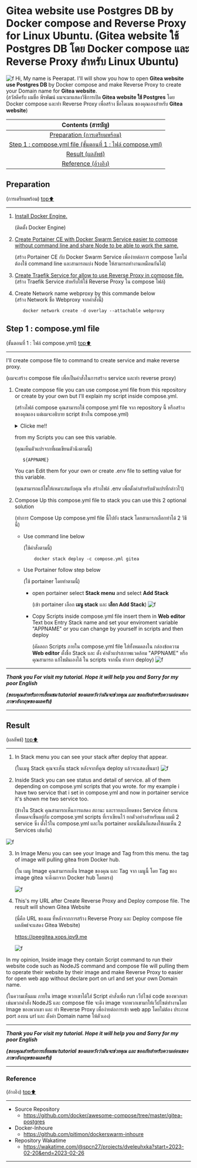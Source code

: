 # Gitea website use Postgres DB by Docker compose and Reverse Proxy for Linux Ubuntu. (Gitea website ใช้ Postgres DB โดย Docker compose และ Reverse Proxy สำหรับ Linux Ubuntu)
![f](img/logos.jpg)
Hi, My name is Peerapat. I'll will show you how to open **Gitea website use Postgres DB** by Docker compose and make Reverse Proxy to create your Domain name for **Gitea website**.         
(สวัสดีครับ ผมชื่อ พีรพัฒน์ ผมจะมาแสดงวิธีการเปิด **Gitea website ใช้ Postgres** โดย Docker compose และทำ Reverse Proxy เพื่อสร้าง ชื่อโดเมน ของคุณเองสำหรับ **Gitea website**)

|**Contents (สารบัญ)**|
| :-: |
| [Preparation (การเตรียมพร้อม)](#preparation) |
|[Step 1 : compose.yml file (ขั้นตอนที่ 1 : ไฟล์ compose.yml)](#step-1--composeyml-file)|
|[Result (ผลลัพธ์)](#result)|
|[Reference (อ้างอิง)](#reference)|

## Preparation 
(การเตรียมพร้อม) [top⬆️](#gitea-website-use-postgres-db-by-docker-compose-and-reverse-proxy-for-linux-ubuntu-gitea-website-ใช้-postgres-db-โดย-docker-compose-และ-reverse-proxy-สำหรับ-linux-ubuntu)

---
1. [Install Docker Engine.](https://github.com/pitimon/dockerswarm-inhoure) 

     (ติดตั้ง Docker Engine)
2. [Create Portainer CE with Docker Swarm Service easier to compose without command line and share Node to be able to work the same.](https://github.com/pitimon/dockerswarm-inhoure) 

     (สร้าง Portainer CE กับ Docker Swarm Service เพื่อง่ายต่อการ compose โดยไม่ต้องใช้ command line และสามารถแบ่ง Node ให้สามารถทำงานเหมือนกันได้)
3. [Create Traefik Service for allow to use Reverse Proxy in compose file.](https://github.com/pitimon/dockerswarm-inhoure/tree/main/ep03-traefik)  
(สร้าง Traefik Service สำหรับให้ใช้ Reverse Proxy ใน compose ไฟล์)
4. Create Network name webproxy by this commande below      
(สร้าง Network ชื่อ Webproxy จากคำสั่งนี้)

          docker network create -d overlay --attachable webproxy
## Step 1 : compose.yml file 
(ขั้นตอนที่ 1 : ไฟล์ compose.yml) [top⬆️](#gitea-website-use-postgres-db-by-docker-compose-and-reverse-proxy-for-linux-ubuntu-gitea-website-ใช้-postgres-db-โดย-docker-compose-และ-reverse-proxy-สำหรับ-linux-ubuntu)

---
I'll create compose file to command to create service and make reverse proxy. 

(ผมจะสร้าง compose file เพื่อเป็นคำสั่งในการสร้าง service และทำ reverse proxy)
1. Create compose file you can use compose.yml file from this repository or create by your own but I'll explain my script inside compose.yml. 

     (สร้างไฟล์ compose คุณสามารถใช้ compose.yml file จาก repository นี้ หรือสร้างของคุณเอง แต่ผมจะอธิบาย script ข้างใน compose.yml)
     <details>
     <summary>Clicke me!!</summary>

     ```ruby
     version: '3.3' 
     # Declare compose version(ประกาศ compose version)
     services: 
     # Declare to create services (ประกาศที่จะสร้าง services)
      gitea: 
      # Declare gitea services (ประกาศ gitea services)
       image: gitea/gitea:latest 
       # Pull tag of gitea latest version (ดึง tag ของ gitea version ล่าสุด)
       networks: 
       # Declare networks for gitea services (ประกาศ networks ที่จะใช้สำหรับ gitea) 
          - webproxy 
          # network name webproxy (network ชื่อ webproxy)
       environment: 
       # Declare environment (ประกาศตัวแปรสภาพแวดล้อมของ Services)
          - DB_TYPE=postgres 
          # Set Database type is postgres (ใช้ Database ชนิดคือ postgres)
          - DB_HOST=db:5432 
          # Set Hostname db from db service and port 5432 (ใช้ชื่อ Host ว่า db จาก db service และ ใช้ port 5432)
          - DB_NAME=gitea 
          # Set Database name is gitea (ตั้งชื่อ Database ว่า gitea)
          - DB_USER=gitea 
          # Set Database username is gitea (ตั้ง username ว่า gitea)
          - DB_PASSWD=gitea 
          # Set Database password is gitea (ตั้ง password ว่า gitea)
          - PORT=3000 
          # Set gitea use port 3000 (ตั้งให้ gitea ใช้ port 3000)
       restart: always 
       # Set restart service always(ตั้งให้ restart service ตลอดเวลา)
       volumes: 
       # Declare volumes tag (ประกาศที่จะตั้ง tag ให้ volumes)
          - /var/run/docker.sock:/var/run/docker.sock 
          # Create volume tag Docker socket path (สร้าง tag volume สำหรับที่อยู่ Docker socket)
          - git_data:/data  
          # Create volume tag for git data (สร้าง tag volume สำหรับที่อยู่ git data)
       logging: 
       # Create logging (สร้างการเก็บ log)
          driver: json-file 
          # Declare driver for logging type json (ประกาศการเก็บ log แบบ json)
       deploy: 
       # Declare deploy (ประกาศ การ Deploy)
          replicas: 1 
          # set 1 replicas (ตั้งการทำ deploy แค่ 1 ครั้ง)
          labels: 
          # Declare labels to create Reverse Proxy (ประกาศที่จะสร้าง label สำหรับทำ Revers Proxy)
            - traefik.docker.network=webproxy 
            # Set network for Traefik (ตั้ง network สำหรับ Traefik)
            - traefik.enable=true 
            # Enable Traefik (เปิดใช้ Traefik)
            - traefik.http.routers.${APPNAME}-https.entrypoints=websecure 
            # Set Entrypoint (ตั้งการเริ่มต้นประมวลผล)
            - traefik.http.routers.${APPNAME}-https.rule=Host("${APPNAME}.xops.ipv9.me") 
            # Set Hostdomain for open gitea website (ตั้ง Hostdomain สำหรับเข้าใช้ gitea website)
            - traefik.http.services.${APPNAME}.loadbalancer.server.port=3000 
            # Set port for loadbalance (ตั้ง Port สำหรับทำ loadbalance)
          resources: 
          # Declare resources for deploy (ประกาศทรัพยากรสำหรับการ deploy)
          reservations: 
          # Declare resources reservations (ประกาศการจองทรัพยากร) 
               cpus: '0.1' 
               # Use CPU 1 Core (ใช้ CPU 1 Core)
               memory: 10M 
               # Use Memory 10 Megabyte (ใช้หน่วยความจำ 10 Megabyte)
          limits: 
          # Declare resources limits (ประกาศการจำกัดทรัพยากร)
               cpus: '0.4' 
               # Limit CPU 4 Core (จำกัด CPU 1 Core)
               memory: 250M 
               # Limit Memory 250 Megabyte (จำกัดหน่วยความจำ 250 Megabyte)
      db: 
      # Declare db services (ประกาศ db services) 
        image: postgres:alpine 
        # Pull tag of postgres alpine version (ดึง postgres ของ gitea version alpine) 
        networks: 
        # Declare networks for db services (ประกาศ networks ที่จะใช้สำหรับ db) 
          - webproxy 
          # network name webproxy (network ชื่อ webproxy)
        environment: 
        # Declare environment (ประกาศตัวแปรสภาพแวดล้อมของ Services)
          - POSTGRES_USER=gitea 
          # Set postgres username is gitea (ตั้ง username ว่า gitea)
          - POSTGRES_PASSWORD=gitea 
          # Set postgres password is gitea (ตั้ง password ว่า gitea)
          - POSTGRES_DB=gitea 
          # Set Database name for postgres is gitea (ตั้งชื่อ Database สำหรับ postgres ว่า gitea)
        restart: always 
        # Set restart service always(ตั้งให้ restart service ตลอดเวลา)
        volumes: 
        # Declare volumes tag (ประกาศที่จะตั้ง tag ให้ volumes)
          - db_data:/var/lib/postgresql/data 
          # Create volume tag for db data (สร้าง tag volume สำหรับที่อยู่ db data)
        expose: 
        # Declare expose (ประกาศการเปิดใช้)
          - 5432 
          # expose port 5432 (เปิดใช้ Port 5432)
     volumes: 
     # Declare to create volumes (ประกาศที่จะสร้าง volumes)
       db_data: 
       # Create Volumes from db_data tag (สร้าง volume จาก tag db_data )
       git_data: 
       # Create Volumes from git_data tag (สร้าง volume จาก tag git_data )
     networks: 
     # Declare Network (ประกาศการใช้ Network)
      webproxy: 
      # Declare  Network name (ประกาศการใช้ชื่อ Network)
       external: true 
       # set external network (ตั้งการใช้ network จากภายนอกของ service ที่มีอยู่แล้ว)
     ```
     </details>

     from my Scripts you can see this variable.
     
      (คุณเห็นตัวแปรจากที่ผมเขียนตัวนึงตามนี้)

          ${APPNAME}
     You can Edit them for your own or create .env file to setting value for this variable.
     
      (คุณสามารถแก้ไขให้เหมาะสมกับคุณ หรือ สร้างไฟล์ .env เพื่อตั้งค่าสำหรับตัวแปรที่กล่าวไว้)

2. Compose Up this compose.yml file to stack you can use this 2 optional solution 

     (ทำการ Compose Up compose.yml file นี้ไปยัง stack โดยสามารภเลือกทำได้ 2 วิธีนี้)

     - Use command line below 
     
          (ใช้คำสั่งตามนี้)

               docker stack deploy -c compose.yml gitea

     - Use Portainer follow step below 
     
          (ใช้ portainer โดยทำตามนี้)
          - open portainer select **Stack menu** and select **Add Stack** 
          
               (เข้า portainer เลือก **เมนู stack** และ **เลือก Add Stack**)
          ![f](img/openstack.png)
          - Copy Scripts inside compose.yml file insert them in **Web editor** Text box Entry Stack name and set your enviroment variable "APPNAME" or you can change by yourself in scripts and then deploy 
          
               (คัดลอก Scripts ภายใน compose.yml file ใส่ทั้งหมดลงใน กล่องข้อความ **Web editor** ตั้งชื่อ Stack และ ตั้ง ค่าตัวแปรสภาพแวดล้อม "APPNAME" หรือ คุณสามารถ แก้ไขมันเองได้ ใน scripts จากนั้น ทำการ deploy)
          ![f](img/addscripts.png)

---

***Thank you For visit my tutorial. Hope it will help you and Sorry for my poor English*** 

***(ขอบคุณสำหรับการเยี่ยมชม tutorial ของผลหวังว่ามันจะช่วยคุณ และ ขออภัยสำหรับความอ่อนของ ภาษาอังกฤษของผลครับ)***

---

## Result 
(ผลลัพธ์) [top⬆️](#gitea-website-use-postgres-db-by-docker-compose-and-reverse-proxy-for-linux-ubuntu-gitea-website-ใช้-postgres-db-โดย-docker-compose-และ-reverse-proxy-สำหรับ-linux-ubuntu)

---
1. In Stack menu you can see your stack after deploy  that appear. 

     (ในเมนู Stack คุณจะเห็น stack หลังจากที่คุณ deploy แล้วจะแสดงขึ้นมา)
![f](img/stackresult.png)
2. Inside Stack you can see status and detail of service. all of them depending on compose.yml scripts that you wrote. for my example i have two service that i set in compose.yml and now in portainer service it's shown me two service too. 

     (ข้างใน Stack คุณสามารถเห็นการแสดง สถานะ และรายละเอียดของ Service ที่ทำงาน ทั้งหมดจะขึ้นอยู่กับ compose.yml scripts ที่เราเขียนไว้ ยกตัวอย่างสำหรับผม ผมมี 2 service ซึ่ง ตั้งไว้ใน compose.yml และใน portainer ตอนนี้มันก็แสดงให้ผมเห็น 2 Services เช่นกัน)

![f](img/services.png)

3. In Image Menu you can see your Image and Tag from this menu. the tag of image will pulling gitea from Docker hub.

     (ใน เมนู Image คุณสามารถเห็น Image ของคุณ และ Tag จาก เมนูนี้ โดย Tag ของ image gitea จะดึงมาจาก Docker hub โดยตรง)

     ![f](img/image.png)
4.  This's my URL after Create Reverse Proxy and Deploy compose file. The result will shown Gitea Website 

     (นี่คือ URL ของผม ที่หลังจากการสร้าง Reverse Proxy และ Deploy compose file ผลลัพธ์จะแสดง Gitea Website)

     https://peegitea.xops.ipv9.me

     ![f](img/webresult.png)


In my opinion, Inside image they contain Script command to run their website code such as NodeJS command and compose file will pulling them to operate their website by their image and make Reverse Proxy to easier for open web app without declare port on url and set your own Domain name.

(ในความเห็นผม ภายใน image พวกเขาได้ใส่ Script คำสั่งเพื่อ run เว็ปไซต์ code ของพวกเขาเช่นพวกคำสั่ง NodeJS และ compose file จะดึง image จากพวกเขามาให้เว็ปไซต์ทำงานโดย Image ของพวกเขา และ ทำ Reverse Proxy เพื่อง่ายต่อการเข้า web app โดยไม่ต้อง ประกาศ port ลงบน url และ ตั้งค่า Domain name ให้ตัวเอง)

---

***Thank you For visit my tutorial. Hope it will help you and Sorry for my poor English*** 

***(ขอบคุณสำหรับการเยี่ยมชม tutorial ของผลหวังว่ามันจะช่วยคุณ และ ขออภัยสำหรับความอ่อนของ ภาษาอังกฤษของผลครับ)***

-----
### Reference 
(อ้างอิง) [top⬆️](#gitea-website-use-postgres-db-by-docker-compose-and-reverse-proxy-for-linux-ubuntu-gitea-website-ใช้-postgres-db-โดย-docker-compose-และ-reverse-proxy-สำหรับ-linux-ubuntu)

---
- Source Repository 
     - https://github.com/docker/awesome-compose/tree/master/gitea-postgres
- Docker-Inhoure
     - https://github.com/pitimon/dockerswarm-inhoure
- Repository Wakatime
     - https://wakatime.com/@spcn27/projects/dveleuhxka?start=2023-02-20&end=2023-02-26

---